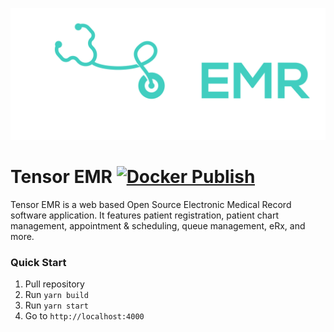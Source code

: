 ![Tensor EMR](./logo.png)

# Tensor EMR [![Docker Publish](https://github.com/Tensor-Systems/tensoremr-web-client/actions/workflows/docker-publish.yml/badge.svg)](https://github.com/Tensor-Systems/tensoremr-web-client/actions)

Tensor EMR is a web based Open Source Electronic Medical Record software application. It features patient registration, patient chart management, appointment & scheduling, queue management, eRx, and more. 

### Quick Start

1. Pull repository 
2. Run `yarn build`
3. Run `yarn start`
3. Go to `http://localhost:4000`